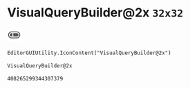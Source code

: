 # VisualQueryBuilder@2x `32x32`
<img src="/img/VisualQueryBuilder@2x.png" width=32 height=32>

``` CSharp
EditorGUIUtility.IconContent("VisualQueryBuilder@2x")
```
```
VisualQueryBuilder@2x
```
```
408265299344307379
```
